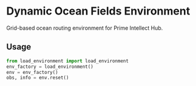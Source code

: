 # Dynamic Ocean Fields Environment

Grid-based ocean routing environment for Prime Intellect Hub.

## Usage

```python
from load_environment import load_environment
env_factory = load_environment()
env = env_factory()
obs, info = env.reset()
```
